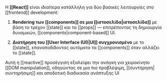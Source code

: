Η **[[React]]** είναι ιδιαίτερα κατάλληλη για δύο βασικές λειτουργίες στο [[frontend]] development:

1. **Rendering των [[components]] σε μια [[ιστοσελίδα|ιστοσελίδα]]** με βάση το τρέχον [[state]] και τα [[props]] — επιτρέποντας τη δημιουργία δυναμικών, [[components|component-based]] UI.
    
2. **Διατήρηση του [[User Interface (UI)|UI]] συγχρονισμένο** με το [[state]], επαναποδίδοντας αυτόματα τα [[components]] όταν αλλάζει το [[state]].
    

Αυτή η [[reactive]] προσέγγιση εξαλείφει την ανάγκη για χειροκίνητο [[DOM manipulation]], οδηγώντας σε μια πιο προβλέψιμη, [[συντήρηση|συντηρήσιμη]] και αποδοτική διαδικασία ανάπτυξης UI